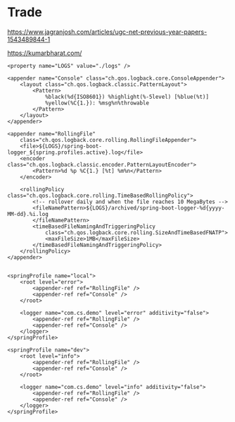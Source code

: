 # Trade
https://www.jagranjosh.com/articles/ugc-net-previous-year-papers-1543489844-1

https://kumarbharat.com/



<?xml version="1.0" encoding="UTF-8"?>
<configuration>

	<property name="LOGS" value="./logs" />

	<appender name="Console" class="ch.qos.logback.core.ConsoleAppender">
		<layout class="ch.qos.logback.classic.PatternLayout">
			<Pattern>
				%black(%d{ISO8601}) %highlight(%-5level) [%blue(%t)]
				%yellow(%C{1.}): %msg%n%throwable
			</Pattern>
		</layout>
	</appender>

	<appender name="RollingFile"
		class="ch.qos.logback.core.rolling.RollingFileAppender">
		<file>${LOGS}/spring-boot-logger_${spring.profiles.active}.log</file>
		<encoder class="ch.qos.logback.classic.encoder.PatternLayoutEncoder">
			<Pattern>%d %p %C{1.} [%t] %m%n</Pattern>
		</encoder>

		<rollingPolicy class="ch.qos.logback.core.rolling.TimeBasedRollingPolicy">
			<!-- rollover daily and when the file reaches 10 MegaBytes -->
			<fileNamePattern>${LOGS}/archived/spring-boot-logger-%d{yyyy-MM-dd}.%i.log
			</fileNamePattern>
			<timeBasedFileNamingAndTriggeringPolicy
				class="ch.qos.logback.core.rolling.SizeAndTimeBasedFNATP">
				<maxFileSize>1MB</maxFileSize>
			</timeBasedFileNamingAndTriggeringPolicy>
		</rollingPolicy>
	</appender>


	<springProfile name="local">
		<root level="error">
			<appender-ref ref="RollingFile" />
			<appender-ref ref="Console" />
		</root>

		<logger name="com.cs.demo" level="error" additivity="false">
			<appender-ref ref="RollingFile" />
			<appender-ref ref="Console" />
		</logger>
	</springProfile>

	<springProfile name="dev">
		<root level="info">
			<appender-ref ref="RollingFile" />
			<appender-ref ref="Console" />
		</root>

		<logger name="com.cs.demo" level="info" additivity="false">
			<appender-ref ref="RollingFile" />
			<appender-ref ref="Console" />
		</logger>
	</springProfile>


</configuration>
